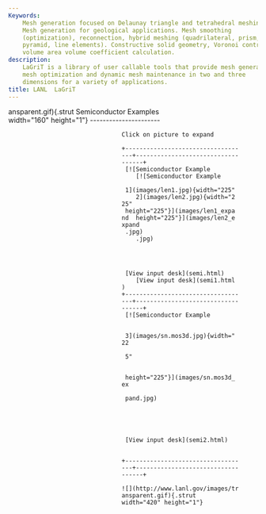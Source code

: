 ```yaml
---
Keywords: 
    Mesh generation focused on Delaunay triangle and tetrahedral meshing.
    Mesh generation for geological applications. Mesh smoothing
    (optimization), reconnection, hybrid meshing (quadrilateral, prism,
    pyramid, line elements). Constructive solid geometry, Voronoi control
    volume area volume coefficient calculation.
description: 
    LaGriT is a library of user callable tools that provide mesh generation,
    mesh optimization and dynamic mesh maintenance in two and three
    dimensions for a variety of applications.
title: LANL  LaGriT 
---
```


<div id="content-org">


 ansparent.gif){.strut              Semiconductor Examples            
 width="160" height="1"}            ----------------------            

                                    Click on picture to expand        

                                    +-------------------------------- 
                                    ---+----------------------------- 
                                    ------+                           
                                     [![Semiconductor Example        
                                        [![Semiconductor Example     

                                     1](images/len1.jpg){width="225" 
                                        2](images/len2.jpg){width="2 
                                    25"                              
                                     height="225"}](images/len1_expa 
                                    nd  height="225"}](images/len2_e 
                                    xpand                            
                                     .jpg)                           
                                        .jpg)                        




                                     [View input desk](semi.html)    
                                        [View input desk](semi1.html 
                                    )                                
                                    +-------------------------------- 
                                    ---+----------------------------- 
                                    ------+                           
                                     [![Semiconductor Example        
                                                                     

                                     3](images/sn.mos3d.jpg){width=" 
                                    22                               

                                     5"                              


                                     height="225"}](images/sn.mos3d_ 
                                    ex                               

                                     pand.jpg)                       





                                     [View input desk](semi2.html)   


                                    +-------------------------------- 
                                    ---+----------------------------- 
                                    ------+                           

                                    ![](http://www.lanl.gov/images/tr 
                                    ansparent.gif){.strut             
                                    width="420" height="1"}           


</div>
